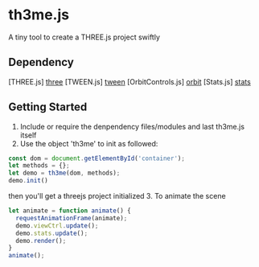 # th3me.js
A tiny tool to create a THREE.js project swiftly

## Dependency
[THREE.js] [three]
[TWEEN.js] [tween]
[OrbitControls.js] [orbit]
[Stats.js] [stats]

## Getting Started
1. Include or require the denpendency files/modules and last th3me.js itself
2. Use the object 'th3me' to init as followed:
```javascript
const dom = document.getElementById('container');
let methods = {};
let demo = th3me(dom, methods);
demo.init()
```
then you'll get a threejs project initialized
3. To animate the scene
```javascript
let animate = function animate() {
  requestAnimationFrame(animate);
  demo.viewCtrl.update();
  demo.stats.update();
  demo.render();
}
animate();
```

[three]: https://cdnjs.cloudflare.com/ajax/libs/three.js/84/three.min.js
[tween]: https://cdnjs.cloudflare.com/ajax/libs/tween.js/16.6.0/Tween.min.js
[orbit]:https://threejs.org/examples/js/controls/OrbitControls.js
[stats]: https://threejs.org/examples/js/libs/stats.min.js